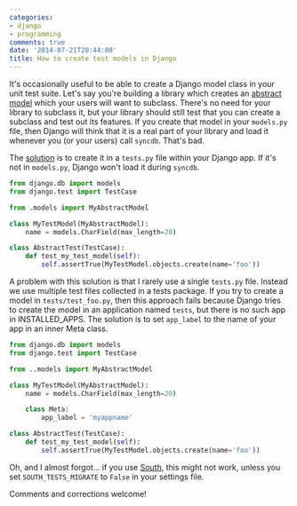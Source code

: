 ```yaml
---
categories:
- django
- programming
comments: true
date: '2014-07-21T20:44:00'
title: How to create test models in Django
---
```



It's occasionally useful to be able to create a Django model class in your unit test suite. Let's
say you're building a library which creates an
[abstract model](https://docs.djangoproject.com/en/dev/topics/db/models/#abstract-base-classes)
which your users will want to subclass. There's no need for your library to subclass it, but your
library should still test that you can create a subclass and test out its features. If you create
that model in your `models.py` file, then Django will think that it is a real part of your library and
load it whenever you (or your users) call `syncdb`. That's bad.

The [solution](https://code.djangoproject.com/ticket/7835#comment:24) is to create it in a `tests.py`
file within your Django app. If it's not in `models.py`, Django won't load it during `syncdb`.

``` python tests.py
from django.db import models
from django.test import TestCase

from .models import MyAbstractModel

class MyTestModel(MyAbstractModel):
    name = models.CharField(max_length=20)

class AbstractTest(TestCase):
    def test_my_test_model(self):
        self.assertTrue(MyTestModel.objects.create(name='foo'))

```

A problem with this solution is that I rarely use a single `tests.py` file. Instead we use multiple
test files collected in a tests package. If you try to create a model in `tests/test_foo.py`, then
this approach fails because Django tries to create the model in an application named `tests`, but
there is no such app in INSTALLED_APPS. The solution is to set `app_label` to the name of your app
in an inner Meta class.

```python tests/test_foo.py
from django.db import models
from django.test import TestCase

from ..models import MyAbstractModel

class MyTestModel(MyAbstractModel):
    name = models.CharField(max_length=20)

    class Meta:
        app_label = 'myappname'

class AbstractTest(TestCase):
    def test_my_test_model(self):
        self.assertTrue(MyTestModel.objects.create(name='foo'))

```

Oh, and I almost forgot... if you use [South](http://south.readthedocs.org/en/latest/index.html),
this might not work, unless you set `SOUTH_TESTS_MIGRATE` to `False` in your settings file.

Comments and corrections welcome!
